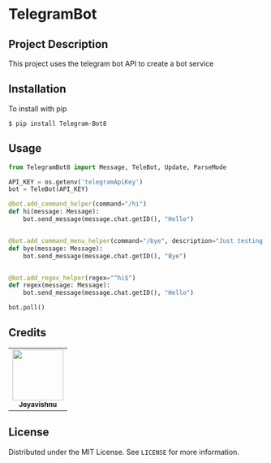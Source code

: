 # TelegramBot

## Project Description

This project uses the telegram bot API to create a bot service

## Installation

To install with pip <br>

```
$ pip install Telegram-Bot8
```

## Usage

```python
from TelegramBot8 import Message, TeleBot, Update, ParseMode

API_KEY = os.getenv('telegramApiKey')
bot = TeleBot(API_KEY)

@bot.add_command_helper(command="/hi")
def hi(message: Message):
    bot.send_message(message.chat.getID(), "Hello")


@bot.add_command_menu_helper(command="/bye", description="Just testing added command")
def bye(message: Message):
    bot.send_message(message.chat.getID(), "Bye")


@bot.add_regex_helper(regex="^hi$")
def regex(message: Message):
    bot.send_message(message.chat.getID(), "Hello")

bot.poll()
```

## Credits

<table>
  <tr>
        <td align="center"><a href="https://github.com/appdevin"><img src="https://avatars1.githubusercontent.com/u/34540492?s=460&u=6b2d7e8346afc28bfd8e591d93fd548895c720af&v=4" width="100px;" alt=""/><br /><sub><b>Jeyavishnu</b></sub></a><br />
    </td>
  </tr>
</table>

## License

Distributed under the MIT License. See `LICENSE` for more information.
